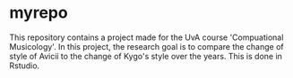 # myrepo

This repository contains a project made for the UvA course 'Compuational Musicology'. In this project, the research goal is to compare the change of style of Avicii to the change of Kygo's style over the years. This is done in Rstudio.
